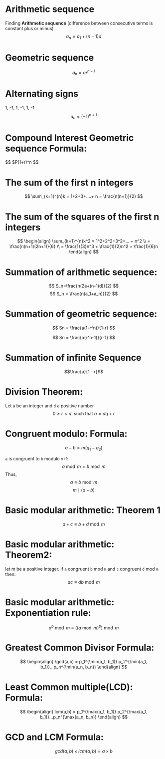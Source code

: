 # Arithmetic sequence
Finding **Arithmetic sequence** (difference between consecutive terms is constant plus or minus)
$$
a_n = a_1 + (n-1)d
$$


# Geometric sequence
$$
a_n = ar^{n-1}
$$

# Alternating signs
1, -1, 1, -1, 1, -1
$$
a_n = (-1)^{n+1}
$$

# Compound Interest Geometric sequence Formula:
$$
$P(1+r)^n
$$

# The sum of the first n integers
$$
\sum_{k=1}^{n}k = 1+2+3+....+ n = \frac{n(n+1)}{2}
$$


# The sum of the squares of the first n integers
$$
\begin{align}
\sum_{k=1}^{n}k^2 = 1^2+2^2+3^2+....+ n^2  \\
= \frac{n(n+1)(2n+1)}{6} \\
= \frac{1}{3}n^3 + \frac{1}{2}n^2 + \frac{1}{6}n
\end{align}
$$

# Summation of arithmetic sequence:
$$
S_n=\frac{n(2a+(n-1)d)}{2}
$$
$$
S_n = \frac{n(a_1+a_n)}{2}
$$

# Summation of geometric sequence:
$$
Sn = \frac{a(1-r^n)}{1-r}
$$

$$
Sn = \frac{a(r^n-1)}{r-1}
$$

# Summation of infinite Sequence
$$\frac{a}{1 - r}$$
# Division Theorem:
Let `a` be an integer and `d` a positive number
$$
0 \ge r < d \text{, such that } a = dq+r
$$

# Congruent modulo: Formula:
$$a - b = m(q_1 - q_2)$$

`a` is congruent to `b` modulo `m` if:
$$
a \bmod{m} = b \bmod{m}
$$
Thus,
$$
a \equiv b \bmod{m}
$$
$$
m \mid(a-b)
$$

# Basic modular arithmetic: Theorem 1
$$
a +c \equiv b+d \bmod m
$$

# Basic modular arithmetic: Theorem2:
let m be a positive integer. if `a` congruent `b` mod `m` and `c` congruent `d` mod `m` then:
$$
ac \equiv db \bmod m
$$

# Basic modular arithmetic: Exponentiation rule: 
$$
a^b \bmod m \equiv ((a \bmod m)^b) \bmod m
$$


# Greatest Common Divisor Formula: 
$$
\begin{align}
\gcd(a,b) = p_1^{\min(a_1, b_1)} p_2^{\min(a_1, b_1)}...p_n^{\min(a_n, b_n)}
\end{align}
$$

# Least Common multiple(LCD): Formula: 
$$
\begin{align}
lcm(a,b) = p_1^{\max(a_1, b_1)} p_2^{\max(a_1, b_1)}...p_n^{\max(a_n, b_n)}
\end{align}
$$

# GCD and LCM Formula:
$$
gcd(a,b)×lcm(a,b)=a×b
$$

